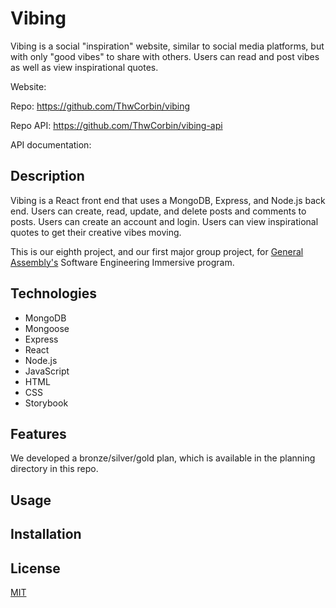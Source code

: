 # Vibing

Vibing is a social "inspiration" website, similar to social media platforms, but with only "good vibes" to share with others. Users can read and post vibes as well as view inspirational quotes.

Website:

Repo: https://github.com/ThwCorbin/vibing

Repo API: https://github.com/ThwCorbin/vibing-api

API documentation:

## Description

Vibing is a React front end that uses a MongoDB, Express, and Node.js back end. Users can create, read, update, and delete posts and comments to posts. Users can create an account and login. Users can view inspirational quotes to get their creative vibes moving.

<!-- Screenshot goes here -->

This is our eighth project, and our first major group project, for [General Assembly's](https://generalassemb.ly/ "General Assembly homepage") Software Engineering Immersive program.

## Technologies

- MongoDB
- Mongoose
- Express
- React
- Node.js
- JavaScript
- HTML
- CSS
- Storybook

## Features

We developed a bronze/silver/gold plan, which is available in the planning directory in this repo.

## Usage

<!--
Go to http://pub-quiz-game.herokuapp.com/history, which will GET 50 questions in JSON format from the database. See the [API documentation](http://pub-quiz-game.herokuapp.com/doc "Pub Quiz API documentation") for the routes to perform CRUD operations in [Postman](https://www.postman.com/ "A collaboration platform for API development."). -->

<!-- Follow the installation instructions below, `cd` to the pub-quiz directory, and run the following commands in the terminal:

- `node db/seed.js`
- `nodemon index.js`
- note: or `node index.js` if you do not have nodemon installed

Then paste http://localhost:3000/history into your favorite browser. Enjoy the JSON data.

Note: for better viewing pleasure, add an extension to your browser that formats JSON data. For example, the JSON Viewer extension in Chrome is lovely. -->

## Installation

<!-- - Clone the repo: https://github.com/ThwCorbin/pub-quiz
- `cd` to the pub-quiz directory
- run `npm i` in the terminal
- note: you will also need to install mongodb globally -->

## License

[MIT](LICENSE.txt "MIT License text file")
